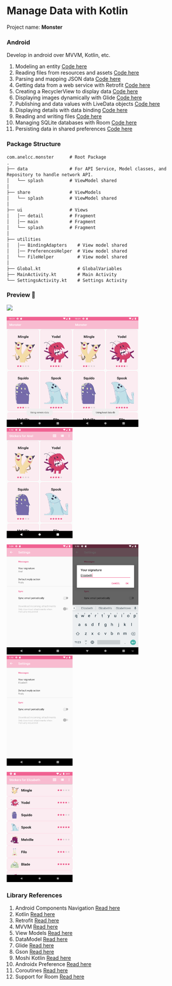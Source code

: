 # Manage Data with Kotlin

Project name: **Monster**

### Android
Develop in android over MVVM, Kotlin, etc.


1. Modeling an entity [Code here](https://github.com/AnelCC/Monster/pull/1)
0. Reading files from resources and assets [Code here](https://github.com/AnelCC/Monster/pull/1)
0. Parsing and mapping JSON data [Code here](https://github.com/AnelCC/Monster/pull/2)
0. Getting data from a web service with Retrofit [Code here](https://github.com/AnelCC/Monster/pull/2)
0. Creating a RecyclerView to display data [Code here](https://github.com/AnelCC/Monster/pull/3)
0. Displaying images dynamically with Glide [Code here](https://github.com/AnelCC/Monster/pull/3)
0. Publishing and data values with LiveData objects [Code here](https://github.com/AnelCC/Monster/pull/4)
0. Displaying details with data binding [Code here](https://github.com/AnelCC/Monster/pull/4)
0. Reading and writing files [Code here](https://github.com/AnelCC/Monster/pull/5)
0. Managing SQLite databases with Room [Code here](https://github.com/AnelCC/Monster/pull/6)
0. Persisting data in shared preferences [Code here](https://github.com/AnelCC/Monster/pull/7)


### Package Structure
```
com.anelcc.monster      # Root Package
.
├── data                # For API Service, Model classes, and  Repository to handle network API.
│   └── splash          # ViewModel shared
│
├── share               # ViewModels
│   └── splash          # ViewModel shared
│
├── ui                  # Views
│   │── detail          # Fragment
│   │── main            # Fragment
│   └── splash          # Fragment
│
├── utilities
│   │── BindingAdapters    # View model shared
│   │── PreferencesHelper  # View model shared
│   └── FileHelper         # View model shared
│
├── Global.kt              # GlobalVariables
├── MainActivity.kt        # Main Activity
└── SettingsActivity.kt    # Settings Activity
```

### Preview 🎉

<a href="https://github.com/AnelCC/Monster/raw/master/moster.apk"><img src="https://locations.massageenvy.com/images/google-play-badge.png" width="200"/></a>

<img src="https://raw.githubusercontent.com/AnelCC/Monster/master/image/remoteData.png" width="180" height="300"/><img src="https://raw.githubusercontent.com/AnelCC/Monster/master/image/localDataDB.png" width="180" height="300"/><img src="https://raw.githubusercontent.com/AnelCC/Monster/master/image/HomaPageWithMenuOptions.png" width="180" height="300"/>

<img src="https://raw.githubusercontent.com/AnelCC/Monster/master/image/settingScreen.png" width="180" height="300"/><img src="https://raw.githubusercontent.com/AnelCC/Monster/master/image/SignatureElizabeth.png" width="180" height="300"/><img src="https://raw.githubusercontent.com/AnelCC/Monster/master/image/SettingScreenElizabeth.png" width="180" height="300"/>

<img src="https://raw.githubusercontent.com/AnelCC/Monster/master/image/HomePageWithListView.png" width="180" height="300"/>


### Library References

1. Android Components Navigation [Read here](https://developer.android.com/jetpack/docs/guide)
0. Kotlin [Read here](https://developer.android.com/kotlin/ktx)
0. Retrofit [Read here](https://square.github.io/retrofit/)
0. MVVM [Read here](https://blog.mindorks.com/mvc-mvp-mvvm-architecture-in-android)
0. View Models [Read here](https://developer.android.com/topic/libraries/architecture/viewmodel)
0. DataModel [Read here](https://developer.android.com/topic/libraries/architecture/viewmodel)
0. Glide [Read here](https://bumptech.github.io/glide/doc/download-setup.html)
0. Gson [Read here](https://guides.codepath.com/android/leveraging-the-gson-library)
0. Moshi Kotlin [Read here](https://square.github.io/moshi/1.x/moshi/)
0. Androidx Preference [Read here](https://developer.android.com/jetpack/androidx/releases/preference)
0. Coroutines [Read here](https://developer.android.com/topic/libraries/architecture/coroutines)
0. Support for Room [Read here](https://developer.android.com/training/data-storage/room)

